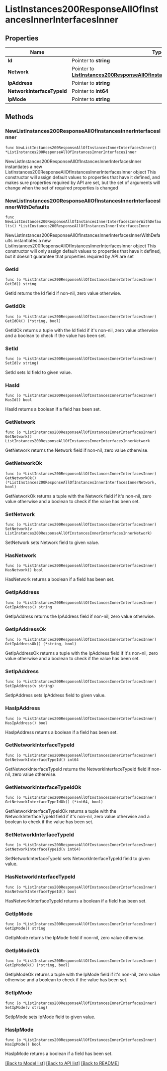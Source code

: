 # ListInstances200ResponseAllOfInstancesInnerInterfacesInner

## Properties

Name | Type | Description | Notes
------------ | ------------- | ------------- | -------------
**Id** | Pointer to **string** |  | [optional] 
**Network** | Pointer to [**ListInstances200ResponseAllOfInstancesInnerInterfacesInnerNetwork**](ListInstances200ResponseAllOfInstancesInnerInterfacesInnerNetwork.md) |  | [optional] 
**IpAddress** | Pointer to **string** |  | [optional] 
**NetworkInterfaceTypeId** | Pointer to **int64** |  | [optional] 
**IpMode** | Pointer to **string** |  | [optional] 

## Methods

### NewListInstances200ResponseAllOfInstancesInnerInterfacesInner

`func NewListInstances200ResponseAllOfInstancesInnerInterfacesInner() *ListInstances200ResponseAllOfInstancesInnerInterfacesInner`

NewListInstances200ResponseAllOfInstancesInnerInterfacesInner instantiates a new ListInstances200ResponseAllOfInstancesInnerInterfacesInner object
This constructor will assign default values to properties that have it defined,
and makes sure properties required by API are set, but the set of arguments
will change when the set of required properties is changed

### NewListInstances200ResponseAllOfInstancesInnerInterfacesInnerWithDefaults

`func NewListInstances200ResponseAllOfInstancesInnerInterfacesInnerWithDefaults() *ListInstances200ResponseAllOfInstancesInnerInterfacesInner`

NewListInstances200ResponseAllOfInstancesInnerInterfacesInnerWithDefaults instantiates a new ListInstances200ResponseAllOfInstancesInnerInterfacesInner object
This constructor will only assign default values to properties that have it defined,
but it doesn't guarantee that properties required by API are set

### GetId

`func (o *ListInstances200ResponseAllOfInstancesInnerInterfacesInner) GetId() string`

GetId returns the Id field if non-nil, zero value otherwise.

### GetIdOk

`func (o *ListInstances200ResponseAllOfInstancesInnerInterfacesInner) GetIdOk() (*string, bool)`

GetIdOk returns a tuple with the Id field if it's non-nil, zero value otherwise
and a boolean to check if the value has been set.

### SetId

`func (o *ListInstances200ResponseAllOfInstancesInnerInterfacesInner) SetId(v string)`

SetId sets Id field to given value.

### HasId

`func (o *ListInstances200ResponseAllOfInstancesInnerInterfacesInner) HasId() bool`

HasId returns a boolean if a field has been set.

### GetNetwork

`func (o *ListInstances200ResponseAllOfInstancesInnerInterfacesInner) GetNetwork() ListInstances200ResponseAllOfInstancesInnerInterfacesInnerNetwork`

GetNetwork returns the Network field if non-nil, zero value otherwise.

### GetNetworkOk

`func (o *ListInstances200ResponseAllOfInstancesInnerInterfacesInner) GetNetworkOk() (*ListInstances200ResponseAllOfInstancesInnerInterfacesInnerNetwork, bool)`

GetNetworkOk returns a tuple with the Network field if it's non-nil, zero value otherwise
and a boolean to check if the value has been set.

### SetNetwork

`func (o *ListInstances200ResponseAllOfInstancesInnerInterfacesInner) SetNetwork(v ListInstances200ResponseAllOfInstancesInnerInterfacesInnerNetwork)`

SetNetwork sets Network field to given value.

### HasNetwork

`func (o *ListInstances200ResponseAllOfInstancesInnerInterfacesInner) HasNetwork() bool`

HasNetwork returns a boolean if a field has been set.

### GetIpAddress

`func (o *ListInstances200ResponseAllOfInstancesInnerInterfacesInner) GetIpAddress() string`

GetIpAddress returns the IpAddress field if non-nil, zero value otherwise.

### GetIpAddressOk

`func (o *ListInstances200ResponseAllOfInstancesInnerInterfacesInner) GetIpAddressOk() (*string, bool)`

GetIpAddressOk returns a tuple with the IpAddress field if it's non-nil, zero value otherwise
and a boolean to check if the value has been set.

### SetIpAddress

`func (o *ListInstances200ResponseAllOfInstancesInnerInterfacesInner) SetIpAddress(v string)`

SetIpAddress sets IpAddress field to given value.

### HasIpAddress

`func (o *ListInstances200ResponseAllOfInstancesInnerInterfacesInner) HasIpAddress() bool`

HasIpAddress returns a boolean if a field has been set.

### GetNetworkInterfaceTypeId

`func (o *ListInstances200ResponseAllOfInstancesInnerInterfacesInner) GetNetworkInterfaceTypeId() int64`

GetNetworkInterfaceTypeId returns the NetworkInterfaceTypeId field if non-nil, zero value otherwise.

### GetNetworkInterfaceTypeIdOk

`func (o *ListInstances200ResponseAllOfInstancesInnerInterfacesInner) GetNetworkInterfaceTypeIdOk() (*int64, bool)`

GetNetworkInterfaceTypeIdOk returns a tuple with the NetworkInterfaceTypeId field if it's non-nil, zero value otherwise
and a boolean to check if the value has been set.

### SetNetworkInterfaceTypeId

`func (o *ListInstances200ResponseAllOfInstancesInnerInterfacesInner) SetNetworkInterfaceTypeId(v int64)`

SetNetworkInterfaceTypeId sets NetworkInterfaceTypeId field to given value.

### HasNetworkInterfaceTypeId

`func (o *ListInstances200ResponseAllOfInstancesInnerInterfacesInner) HasNetworkInterfaceTypeId() bool`

HasNetworkInterfaceTypeId returns a boolean if a field has been set.

### GetIpMode

`func (o *ListInstances200ResponseAllOfInstancesInnerInterfacesInner) GetIpMode() string`

GetIpMode returns the IpMode field if non-nil, zero value otherwise.

### GetIpModeOk

`func (o *ListInstances200ResponseAllOfInstancesInnerInterfacesInner) GetIpModeOk() (*string, bool)`

GetIpModeOk returns a tuple with the IpMode field if it's non-nil, zero value otherwise
and a boolean to check if the value has been set.

### SetIpMode

`func (o *ListInstances200ResponseAllOfInstancesInnerInterfacesInner) SetIpMode(v string)`

SetIpMode sets IpMode field to given value.

### HasIpMode

`func (o *ListInstances200ResponseAllOfInstancesInnerInterfacesInner) HasIpMode() bool`

HasIpMode returns a boolean if a field has been set.


[[Back to Model list]](../README.md#documentation-for-models) [[Back to API list]](../README.md#documentation-for-api-endpoints) [[Back to README]](../README.md)



